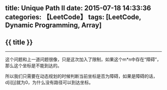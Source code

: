 title: Unique Path II
date: 2015-07-18 14:33:36
categories: 【LeetCode】
tags: [LeetCode, Dynamic Programming, Array]
---
## {{ title }} ##

---

这个问题和上一道问题很像，只是这次加入了限制，如果这个m*n中存在“障碍”，那么这个坐标是不能到达的。

所以我们只需要在动态规划的时候判断当前坐标是否为障碍，如果是障碍的话，d[i][j]就为0，为什么没有路径可以到达坐标。